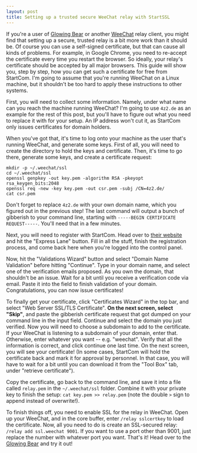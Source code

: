 ```yaml
---
layout: post
title: Setting up a trusted secure WeeChat relay with StartSSL
---
```


If you're a user of [Glowing Bear](/2014/04/10/glowing-bear) or another [WeeChat](http://weechat.org/) relay client, you might find that setting up a secure, trusted relay is a bit more work than it should be. Of course you can use a self-signed certificate, but that can cause all kinds of problems. For example, in Google Chrome, you need to re-accept the certificate every time you restart the browser. So ideally, your relay's certificate should be accepted by all major browsers. This guide will show you, step by step, how you can get such a certificate for free from StartCom. I'm going to assume that you're running WeeChat on a Linux machine, but it shouldn't be too hard to apply these instructions to other systems.

First, you will need to collect some information. Namely, under what name can you reach the machine running WeeChat? I'm going to use `4z2.de` as an example for the rest of this post, but you'll have to figure out what you need to replace it with for your setup. An IP address won't cut it, as StartCom only issues certificates for domain holders.

When you've got that, it's time to log onto your machine as the user that's running WeeChat, and generate some keys. First of all, you will need to create the directory to hold the keys and certificate. Then, it's time to go there, generate some keys, and create a certificate request:

	mkdir -p ~/.weechat/ssl
    cd ~/.weechat/ssl
    openssl genpkey -out key.pem -algorithm RSA -pkeyopt rsa_keygen_bits:2048
    openssl req -new -key key.pem -out csr.pem -subj /CN=4z2.de/
    cat csr.pem

Don't forget to replace `4z2.de` with your own domain name, which you figured out in the previous step! The last command will output a bunch of gibberish to your command line, starting with `-----BEGIN CERTIFICATE REQUEST-----`. You'll need that in a few minutes.

Next, you will need to register with StartCom. Head over to [their website](https://www.startssl.com/?app=12) and hit the "Express Lane" button. Fill in all the stuff, finish the registration process, and come back here when you're logged into the control panel.

Now, hit the "Validations Wizard" button and select "Domain Name Validation" before hitting "Continue". Type in your domain name, and select one of the verification emails proposed. As you own the domain, that shouldn't be an issue. Wait for a bit until you receive a verification code via email. Paste it into the field to finish validation of your domain. Congratulations, you can now issue certificates!

To finally get your certificate, click "Certificates Wizard" in the top bar, and select "Web Server SSL/TLS Certificate". **On the next screen, select "Skip"**, and paste the gibberish certificate request that got dumped on your command line in the input field. Continue and select the domain you just verified. Now you will need to choose a subdomain to add to the certificate. If your WeeChat is listening to a subdomain of your domain, enter that. Otherwise, enter whatever you want -- e.g. "weechat". Verify that all the information is correct, and click continue one last time. On the next screen, you will see your certificate! (In some cases, StartCom will hold the certificate back and mark it for approval by personnel. In that case, you will have to wait for a bit until you can download it from the "Tool Box" tab, under "retrieve certificate").

Copy the certificate, go back to the command line, and save it into a file called `relay.pem` in the `~/.weechat/ssl` folder. Combine it with your private key to finish the setup: `cat key.pem >> relay.pem` (note the double `>` sign to append instead of overwrite!).

To finish things off, you need to enable SSL for the relay in WeeChat. Open up your WeeChat, and in the core buffer, enter `/relay sslcertkey` to load the certificate. Now, all you need to do is create an SSL-secured relay: `/relay add ssl.weechat 9001`. If you want to use a port other than 9001, just replace the number with whatever port you want. That's it! Head over to the [Glowing Bear](https://glowing-bear.github.io/glowing-bear/) and try it out!
